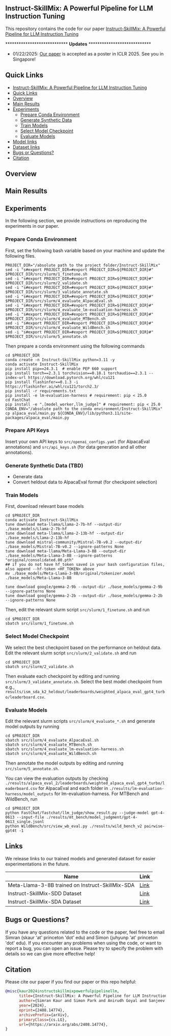 ## Instruct-SkillMix: A Powerful Pipeline for LLM Instruction Tuning

This repository contains the code for our paper [Instruct-SkillMix: A Powerful Pipeline for LLM Instruction Tuning](https://arxiv.org/abs/2408.14774)

**************************** **Updates** ****************************
* 01/22/2025: [Our paper](https://openreview.net/forum?id=44z7HL4mfX) is accepted as a poster in ICLR 2025. See you in Singapore!

## Quick Links

- [Instruct-SkillMix: A Powerful Pipeline for LLM Instruction Tuning](#instruct-skillmix)
- [Quick Links](#quick-links)
- [Overview](#overview)
- [Main Results](#main-results)
- [Experiments](#experiments)
  - [Prepare Conda Environment](#prepare-conda-environment)
  - [Generate Synthetic Data](#generate-synthetic-data)
  - [Train Models](#train)
  - [Select Model Checkpoint](#choose-model-checkpoint)
  - [Evaluate Models](#evaluate)
- [Model links](#model-links)
- [Dataset links](#dataset-links)
- [Bugs or Questions?](#bugs-or-questions)
- [Citation](#citation)

## Overview

## Main Results

## Experiments

In the following section, we provide instructions on reproducing the experiments in our paper.

### Prepare Conda Environment

First, set the following bash variable based on your machine and update the following files.
```Shell
PROJECT_DIR="/absolute path to the project folder/Instruct-SkillMix"
sed -i "s#export PROJECT_DIR=#export PROJECT_DIR=${PROJECT_DIR}#" $PROJECT_DIR/src/slurm/1_finetune.sh
sed -i "s#export PROJECT_DIR=#export PROJECT_DIR=${PROJECT_DIR}#" $PROJECT_DIR/src/slurm/2_validate.sh
sed -i "s#export PROJECT_DIR=#export PROJECT_DIR=${PROJECT_DIR}#" $PROJECT_DIR/src/slurm/3_validate_annotate.sh
sed -i "s#export PROJECT_DIR=#export PROJECT_DIR=${PROJECT_DIR}#" $PROJECT_DIR/src/slurm/4_evaluate_AlpacaEval.sh
sed -i "s#export PROJECT_DIR=#export PROJECT_DIR=${PROJECT_DIR}#" $PROJECT_DIR/src/slurm/4_evaluate_lm-evaluation-harness.sh
sed -i "s#export PROJECT_DIR=#export PROJECT_DIR=${PROJECT_DIR}#" $PROJECT_DIR/src/slurm/4_evaluate_MTBench.sh
sed -i "s#export PROJECT_DIR=#export PROJECT_DIR=${PROJECT_DIR}#" $PROJECT_DIR/src/slurm/4_evaluate_WildBench.sh
sed -i "s#export PROJECT_DIR=#export PROJECT_DIR=${PROJECT_DIR}#" $PROJECT_DIR/src/slurm/5_annotate.sh
```

Then prepare a conda environment using the following commands
```Shell
cd $PROJECT_DIR
conda create -n Instruct-SkillMix python=3.11 -y
conda activate Instruct-SkillMix
pip install pip==24.3.1  # enable PEP 660 support 
pip install torch==2.3.1 torchvision==0.18.1 torchaudio==2.3.1 --index-url https://download.pytorch.org/whl/cu121
pip install flashinfer==0.1.3 -i https://flashinfer.ai/whl/cu121/torch2.3/
pip install -r requirements.txt
pip install -e lm-evaluation-harness # requirement: pip < 25.0
cd FastChat
pip install -e ".[model_worker,llm_judge]" # requirement: pip < 25.0
CONDA_ENV="/absolute path to the conda environment/Instruct-SkillMix"
cp alpaca_eval/main.py ${CONDA_ENV}/lib/python3.11/site-packages/alpaca_eval/main.py
```

### Prepare API Keys

Insert your own API keys to `src/openai_configs.yaml` (for AlpacaEval annotations) and `src/api_keys.sh` (for data generation and all other annotations).

### Generate Synthetic Data (TBD)

- Generate data
- Convert heldout data to AlpacaEval format (for checkpoint selection)

### Train Models

First, download relevant base models
```Shell
cd $PROJECT_DIR
conda activate Instruct-SkillMix
tune download meta-llama/Llama-2-7b-hf --output-dir ./base_models/Llama-2-7b-hf
tune download meta-llama/Llama-2-13b-hf --output-dir ./base_models/Llama-2-13b-hf
tune download mistral-community/Mistral-7B-v0.2 --output-dir ./base_models/Mistral-7B-v0.2 --ignore-patterns None
tune download meta-llama/Meta-Llama-3-8B --output-dir ./base_models/Meta-Llama-3-8B --ignore-patterns "original/consolidated.00.pth" 
## if you do not have hf_token saved in your bash configuration files, also append --hf-token <HF_TOKEN> above
mv ./base_models/Meta-Llama-3-8B/original/tokenizer.model ./base_models/Meta-Llama-3-8B

tune download google/gemma-2-9b --output-dir ./base_models/gemma-2-9b  --ignore-patterns None
tune download google/gemma-2-2b --output-dir ./base_models/gemma-2-2b  --ignore-patterns None
```

Then, edit the relevant slurm script `src/slurm/1_finetune.sh` and run 
```Shell
cd $PROJECT_DIR
sbatch src/slurm/1_finetune.sh
```

### Select Model Checkpoint
We select the best checkpoint based on the performance on heldout data. Edit the relevant slurm script `src/slurm/2_validate.sh` and run 
```Shell
cd $PROJECT_DIR
sbatch src/slurm/2_validate.sh
```

Then evaluate each checkpoint by editing and running `src/slurm/3_validate_annotate.sh`. Select the best model checkpoint from e.g., `results/ism_sda_k2_heldout/leaderboards/weighted_alpaca_eval_gpt4_turbo/leaderboard.csv`.

### Evaluate Models
Edit the relevant slurm scripts `src/slurm/4_evaluate_*.sh` and generate model outputs by running
```Shell
cd $PROJECT_DIR
sbatch src/slurm/4_evaluate_AlpacaEval.sh
sbatch src/slurm/4_evaluate_MTBench.sh
sbatch src/slurm/4_evaluate_lm-evaluation-harness.sh
sbatch src/slurm/4_evaluate_WildBench.sh
```

Then annotate the model outputs by editing and running `src/slurm/5_annotate.sh`.

You can view the evaluation outputs by checking `./results/alpaca_eval_2/leaderboards/weighted_alpaca_eval_gpt4_turbo/leaderboard.csv` for AlpacaEval and each folder in `./results/lm-evaluation-harness/model_outputs` for lm-evaluation-harness. For MTBench and WildBench, run
```Shell
cd $PROJECT_DIR
python FastChat/fastchat/llm_judge/show_result.py --judge-model gpt-4-0613 --input-file ./results/mt_bench/model_judgment/gpt-4-0613_single.jsonl
python WildBench/src/view_wb_eval.py ./results/wild_bench_v2 pairwise-gpt4t -1
```

## Links

We release links to our trained models and generated dataset for easier experimentations in the future.

|    Name                                                |    Link                                                                         |
|--------------------------------------------------------|---------------------------------------------------------------------------------|
|    Meta-Llama-3-8B trained on Instruct-SkillMix-SDA    |   [Link](https://huggingface.co/PrincetonPLI/Llama-3-8B-Instruct-SkillMix)      |
|    Instruct-SkillMix-SDD Dataset                       |   [Link](https://huggingface.co/datasets/PrincetonPLI/Instruct-SkillMix-SDD)    |
|    Instruct-SkillMix-SDA Dataset                       |   [Link](https://huggingface.co/datasets/PrincetonPLI/Instruct-SkillMix-SDA)    |


## Bugs or Questions?

If you have any questions related to the code or the paper, feel free to email Simran (skaur 'at' princeton 'dot' edu) and Simon (juhyunp 'at' princeton 'dot' edu). If you encounter any problems when using the code, or want to report a bug, you can open an issue. Please try to specify the problem with details so we can give more effective help!

## Citation

Please cite our paper if you find our paper or this repo helpful:
```bibtex
@misc{kaur2024instructskillmixpowerfulpipelinellm,
      title={Instruct-SkillMix: A Powerful Pipeline for LLM Instruction Tuning}, 
      author={Simran Kaur and Simon Park and Anirudh Goyal and Sanjeev Arora},
      year={2024},
      eprint={2408.14774},
      archivePrefix={arXiv},
      primaryClass={cs.LG},
      url={https://arxiv.org/abs/2408.14774}, 
}
```